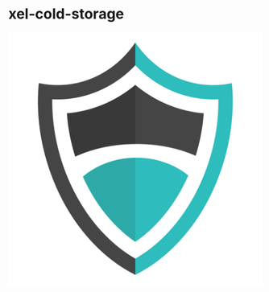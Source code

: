 # xel-cold-storage

![LOGO](https://raw.githubusercontent.com/GTnode/xel-cold-storage/master/shield.png)
